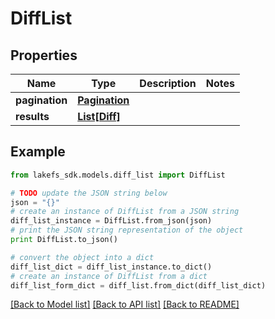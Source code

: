 # DiffList


## Properties
Name | Type | Description | Notes
------------ | ------------- | ------------- | -------------
**pagination** | [**Pagination**](Pagination.md) |  | 
**results** | [**List[Diff]**](Diff.md) |  | 

## Example

```python
from lakefs_sdk.models.diff_list import DiffList

# TODO update the JSON string below
json = "{}"
# create an instance of DiffList from a JSON string
diff_list_instance = DiffList.from_json(json)
# print the JSON string representation of the object
print DiffList.to_json()

# convert the object into a dict
diff_list_dict = diff_list_instance.to_dict()
# create an instance of DiffList from a dict
diff_list_form_dict = diff_list.from_dict(diff_list_dict)
```
[[Back to Model list]](../README.md#documentation-for-models) [[Back to API list]](../README.md#documentation-for-api-endpoints) [[Back to README]](../README.md)


